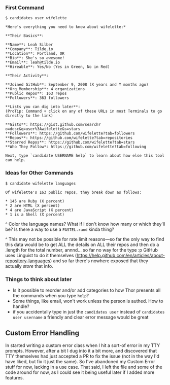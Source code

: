 ### First Command

```shell
$ candidates user wifelette

*Here's everything you need to know about wifelette:*

**Their Basics**:

**Name**: Leah Silber
**Company**: Tilde.io
**Location**: Portland, OR
**Bio**: She's so awesome!
**Email**: leah@tilde.io
**Hireable**: Yes/No (Yes in Green, No in Red)

**Their Activity**:

**Joined GitHub**: September 9, 2008 (X years and Y months ago)
**Org Membership**: 4 organizations
**Public Repos**: 163 repos
**Followers**: 363 followers

**Lists you can dig into later**:
(ProTip: Command + click on any of these URLs in most Terminals to go directly to the link)

**Gists**: https://gist.github.com/search?o=desc&q=user%3Awifelette&s=stars
**Followers**: https://github.com/wifelette?tab=followers
**Repos**: https://github.com/wifelette?tab=repositories
**Starred Repos**: https://github.com/wifelette?tab=stars
**Who They Follow*: https://github.com/wifelette?tab=following

Next, type `candidate USERNAME help` to learn about how else this tool can help.
```

### Ideas for Other Commands

```
$ candidate wifelette languages

Of wifelette's 163 public repos, they break down as follows:

* 145 are Ruby (X percent)
* 2 are HTML (X percent)
* 4 are JavaScript (X percent)
* 1 is a Shell (X percent)
```

^ Color the language names? What if I don't know how many or which they'll be? Is there a way to use a `PASTEL.rand` kinda thing?

^ This may not be possible for rate limit reasons—so far the only way to find this data would be to get ALL the details on ALL their repos and then do a .length for the total number, annnd... so far no way for the type :p GitHub uses Linguist to do it themselves (https://help.github.com/en/articles/about-repository-languages) and so far there's nowhere exposed that they actually _store_ that info.

### Things to think about later

- Is it possible to reorder and/or add categories to how Thor presents all the commands when you type `help`?
- Some things, like email, won't work unless the person is authed. How to handle?
- if you accidentally type in just the `candidates user` instead of `candidates user username` a friendly and clear error message would be great

## Custom Error Handling

In started writing a custom error class when I hit a sort-of error in my TTY prompts. However, after a bit I dug into it a bit more, and discovered that TTY themselves had just accepted a PR to fix the issue (not in the way I'd have liked, but fix it just the same). So I've abandoned my Custom Error stuff for now, lacking in a use case. That said, I left the file and some of the code around for now, as I could see it being useful later if I added more features.
